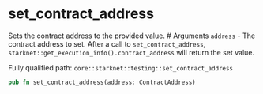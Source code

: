 # set_contract_address

Sets the contract address to the provided value.  # Arguments  `address` - The contract address to set.  After a call to `set_contract_address`, `starknet::get_execution_info().contract_address` will return the set value.

Fully qualified path: `core::starknet::testing::set_contract_address`

```rust
pub fn set_contract_address(address: ContractAddress)
```

